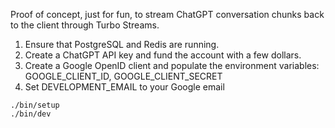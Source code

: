 Proof of concept, just for fun, to stream ChatGPT conversation chunks back to the client through Turbo Streams.

1. Ensure that PostgreSQL and Redis are running.
2. Create a ChatGPT API key and fund the account with a few dollars.
3. Create a Google OpenID client and populate the environment variables: GOOGLE_CLIENT_ID, GOOGLE_CLIENT_SECRET
4. Set DEVELOPMENT_EMAIL to your Google email

```
./bin/setup
./bin/dev
```
